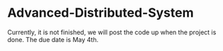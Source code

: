 # Advanced-Distributed-System
Currently, it is not finished, we will post the code up when the
project is done.
The due date is May 4th.
